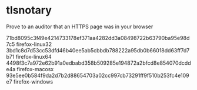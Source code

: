 tlsnotary
=========

Prove to an auditor that an HTTPS page was in your browser

71bd8095c3f49e4214733178ef371aa4282dd3a08498722b63790ba95e98d7c5  firefox-linux32
3bd1c8d7d53cc53dfd46b40ee5ab5cbbdb788222a95db0b66018dd63ff7d7b71  firefox-linux64
4498f3c7a972e62b91a0edbabd358b509285e194872a2bfcd8e854070dcdde4a  firefox-macosx
93e5ee0b584f9da2d7b2d88654703a02cc997cb73291ff9f510b253fc4e109e7  firefox-windows
